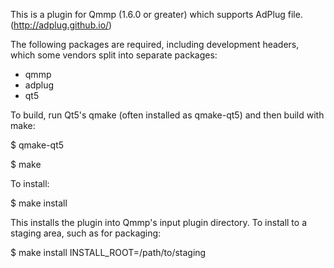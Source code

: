 This is a plugin for Qmmp (1.6.0 or greater) which supports AdPlug file.
(http://adplug.github.io/)

The following packages are required, including development headers,
which some vendors split into separate packages:

- qmmp
- adplug
- qt5

To build, run Qt5's qmake (often installed as qmake-qt5) and then build
with make:

$ qmake-qt5

$ make

To install:

$ make install

This installs the plugin into Qmmp's input plugin directory.  To install
to a staging area, such as for packaging:

$ make install INSTALL_ROOT=/path/to/staging
